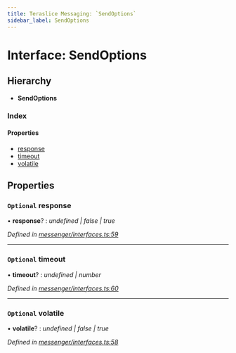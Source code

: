 ```yaml
---
title: Teraslice Messaging: `SendOptions`
sidebar_label: SendOptions
---
```


# Interface: SendOptions

## Hierarchy

* **SendOptions**

### Index

#### Properties

* [response](sendoptions.md#optional-response)
* [timeout](sendoptions.md#optional-timeout)
* [volatile](sendoptions.md#optional-volatile)

## Properties

### `Optional` response

• **response**? : *undefined | false | true*

*Defined in [messenger/interfaces.ts:59](https://github.com/terascope/teraslice/blob/a3992c27/packages/teraslice-messaging/src/messenger/interfaces.ts#L59)*

___

### `Optional` timeout

• **timeout**? : *undefined | number*

*Defined in [messenger/interfaces.ts:60](https://github.com/terascope/teraslice/blob/a3992c27/packages/teraslice-messaging/src/messenger/interfaces.ts#L60)*

___

### `Optional` volatile

• **volatile**? : *undefined | false | true*

*Defined in [messenger/interfaces.ts:58](https://github.com/terascope/teraslice/blob/a3992c27/packages/teraslice-messaging/src/messenger/interfaces.ts#L58)*
